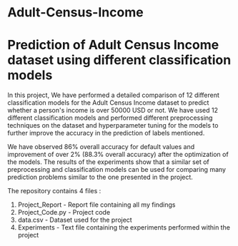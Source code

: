 # Adult-Census-Income

# Prediction of Adult Census Income dataset using different classification models

In this project, We have performed a detailed comparison of 12 different classification models
for the Adult Census Income dataset to predict whether a person's income is over 50000 USD
or not. We have used 12 different classification models and performed different preprocessing
techniques on the dataset and hyperparameter tuning for the models to further improve the
accuracy in the prediction of labels mentioned.

We have observed 86% overall accuracy for default values and improvement of over 2% (88.3%
overall accuracy) after the optimization of the models. The results of the experiments show that
a similar set of preprocessing and classification models can be used for comparing many
prediction problems similar to the one presented in the project.


The repository contains 4 files : 

1. Project_Report - Report file containing all my findings
2. Project_Code.py - Project code 
3. data.csv - Dataset used for the project
4. Experiments - Text file containing the experiments performed within the project
